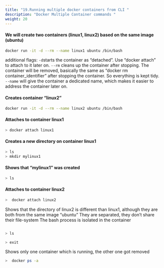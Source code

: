 ```yaml
---
title: "19.Running multiple docker containers from CLI "
description: "Docker Multiple Container commands "
weight: 20
---
```


#### We will create two containers (linux1, linux2) based on the same image (ubuntu)

```sh
docker run -it -d --rm --name linux1 ubuntu /bin/bash

```
additional flags:
`-d`starts the container as “detached”. Use “docker attach” to attach to it later on.
`--rm` cleans up the container after stopping. The container will be removed, basically the same as “docker rm container_identifier” after stopping the container. So everything is kept tidy.
`--name` will give the container a dedicated name, which makes it easier to address the container later on.


#### Creates container “linux2”

```sh
docker run -it -d --rm --name linux2 ubuntu /bin/bash
```
#### Attaches to container linux1
```sh
> docker attach linux1
```
#### Creates a new directory on container linux1
```sh
> ls
> mkdir mylinux1
```
####  Shows that “mylinux1” was created

```sh
> ls

```
#### Attaches to container linux2

```sh
>  docker attach linux2

```
 Shows that the directory of linux2 is different than linux1, although they are both from the same image “ubuntu”
 They are separated, they don’t share their file-system
The bash process is isolated in the container

```sh

> ls

```
```sh
> exit
```
Shows only one container which is running, the other one got removed
```sh
>  docker ps -a

```

